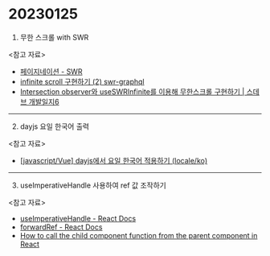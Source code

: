 # 20230125

1. 무한 스크롤 with SWR

<참고 자료>

- [페이지네이션 - SWR](https://swr.vercel.app/ko/docs/pagination)
- [infinite scroll 구현하기 (2) swr-graphql](https://roy-jung.github.io/201130_swr-graphql-infinite-scroll/)
- [Intersection observer와 useSWRInfinite를 이용해 무한스크롤 구현하기 | 스데브 개발일지6](https://velog.io/@deli-ght/%EC%8A%A4%EB%8D%B0%EB%B8%8C-%EA%B0%9C%EB%B0%9C%EC%9D%BC%EC%A7%80-%EB%AC%B4%ED%95%9C%EC%8A%A4%ED%81%AC%EB%A1%A4#%EC%8B%9C%EB%8F%84-22)

---

2. dayjs 요일 한국어 출력

<참고 자료>

- [[javascript/Vue] dayjs에서 요일 한국어 적용하기 (locale/ko)](https://ordinary-code.tistory.com/155)

---

3. useImperativeHandle 사용하여 ref 값 조작하기

<참고 자료>

- [useImperativeHandle - React Docs](https://beta.reactjs.org/reference/react/useImperativeHandle)
- [forwardRef - React Docs](https://beta.reactjs.org/reference/react/useImperativeHandle)
- [How to call the child component function from the parent component in React](https://dev.to/collegewap/how-to-call-the-child-component-function-from-the-parent-component-in-react-3559)
